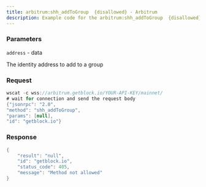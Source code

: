 ```yaml
---
title: arbitrum:shh_addToGroup  {disallowed} - Arbitrum
description: Example code for the arbitrum:shh_addToGroup  {disallowed} ws method. Сomplete guide on how to use arbitrum:shh_addToGroup  {disallowed} ws in GetBlock.io Web3 documentation.
---
```


### Parameters


`address` - data

The identity address to add to a group

### Request

``` java
wscat -c wss://arbitrum.getblock.io/YOUR-API-KEY/mainnet/ 
# wait for connection and send the request body 
{"jsonrpc": "2.0",
"method": "shh_addToGroup",
"params": [null],
"id": "getblock.io"}
```

###  Response

``` java
{
    "result": "null",
    "id": "getblock.io",
    "status_code": 405,
    "message": "Method not allowed"
}
```

